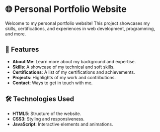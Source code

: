 # 🌐 Personal Portfolio Website

Welcome to my personal portfolio website! This project showcases my skills, certifications, and experiences in web development, programming, and more.

## 📌 Features

- **About Me**: Learn more about my background and expertise.
- **Skills**: A showcase of my technical and soft skills.
- **Certifications**: A list of my certifications and achievements.
- **Projects**: Highlights of my work and contributions.
- **Contact**: Ways to get in touch with me.

## 🛠️ Technologies Used

- **HTML5**: Structure of the website.
- **CSS3**: Styling and responsiveness.
- **JavaScript**: Interactive elements and animations.
